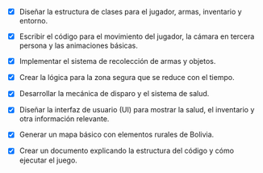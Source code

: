 - [x] Diseñar la estructura de clases para el jugador, armas, inventario y entorno.
- [x] Escribir el código para el movimiento del jugador, la cámara en tercera persona y las animaciones básicas.
- [x] Implementar el sistema de recolección de armas y objetos.
- [x] Crear la lógica para la zona segura que se reduce con el tiempo.
- [x] Desarrollar la mecánica de disparo y el sistema de salud.
- [x] Diseñar la interfaz de usuario (UI) para mostrar la salud, el inventario y otra información relevante.
- [x] Generar un mapa básico con elementos rurales de Bolivia.
- [x] Crear un documento explicando la estructura del código y cómo ejecutar el juego.

